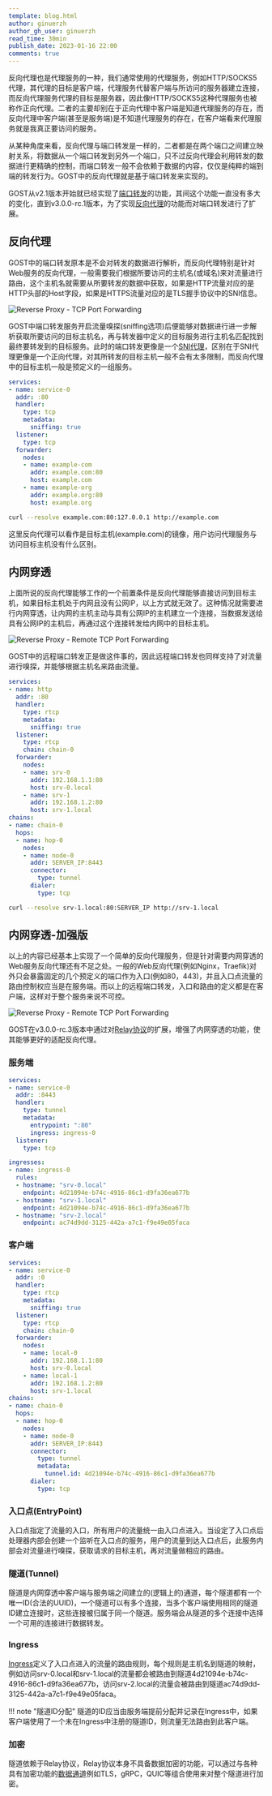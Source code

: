 ```yaml
---
template: blog.html
author: ginuerzh
author_gh_user: ginuerzh
read_time: 30min
publish_date: 2023-01-16 22:00
comments: true
---
```


反向代理也是代理服务的一种，我们通常使用的代理服务，例如HTTP/SOCKS5代理，其代理的目标是客户端，代理服务代替客户端与所访问的服务器建立连接，而反向代理服务代理的目标是服务器，因此像HTTP/SOCKS5这种代理服务也被称作正向代理。二者的主要却别在于正向代理中客户端是知道代理服务的存在，而反向代理中客户端(甚至是服务端)是不知道代理服务的存在，在客户端看来代理服务就是我真正要访问的服务。

从某种角度来看，反向代理与端口转发是一样的，二者都是在两个端口之间建立映射关系，将数据从一个端口转发到另外一个端口，只不过反向代理会利用转发的数据进行更精确的控制，而端口转发一般不会依赖于数据的内容，仅仅是纯粹的端到端的转发行为。GOST中的反向代理就是基于端口转发来实现的。

GOST从v2.1版本开始就已经实现了[端口转发](https://v2.gost.run/port-forwarding/)的功能，其间这个功能一直没有多大的变化，直到v3.0.0-rc.1版本，为了实现[反向代理](https://gost.run/tutorials/reverse-proxy/)的功能而对端口转发进行了扩展。

## 反向代理

GOST中的端口转发原本是不会对转发的数据进行解析，而反向代理特别是针对Web服务的反向代理，一般需要我们根据所要访问的主机名(或域名)来对流量进行路由，这个主机名就需要从所要转发的数据中获取，如果是HTTP流量对应的是HTTP头部的Host字段，如果是HTTPS流量对应的是TLS握手协议中的SNI信息。

![Reverse Proxy - TCP Port Forwarding](../../images/reverse-proxy-tcp.png) 

GOST中端口转发服务开启流量嗅探(sniffing选项)后便能够对数据进行进一步解析获取所要访问的目标主机名，再与转发器中定义的目标服务进行主机名匹配找到最终要转发到的目标服务。此时的端口转发更像是一个[SNI代理](https://gost.run/tutorials/protocols/sni/)，区别在于SNI代理更像是一个正向代理，对其所转发的目标主机一般不会有太多限制，而反向代理中的目标主机一般是预定义的一组服务。

```yaml hl_lines="7 14 17"
services:
- name: service-0
  addr: :80
  handler:
    type: tcp
    metadata:
      sniffing: true
  listener:
    type: tcp
  forwarder:
    nodes:
    - name: example-com
      addr: example.com:80
      host: example.com
    - name: example-org
      addr: example.org:80
      host: example.org
```

```bash
curl --resolve example.com:80:127.0.0.1 http://example.com
```

这里反向代理可以看作是目标主机(example.com)的镜像，用户访问代理服务与访问目标主机没有什么区别。

## 内网穿透

上面所说的反向代理能够工作的一个前置条件是反向代理能够直接访问到目标主机，如果目标主机处于内网且没有公网IP，以上方式就无效了。这种情况就需要进行内网穿透，让内网的主机主动与具有公网IP的主机建立一个连接，当数据发送给具有公网IP的主机后，再通过这个连接转发给内网中的目标主机。

![Reverse Proxy - Remote TCP Port Forwarding](../../images/reverse-proxy-rtcp.png) 

GOST中的远程端口转发正是做这件事的，因此远程端口转发也同样支持了对流量进行嗅探，并能够根据主机名来路由流量。

```yaml hl_lines="7 15 18"
services:
- name: http
  addr: :80
  handler:
    type: rtcp
    metadata:
      sniffing: true
  listener:
    type: rtcp
    chain: chain-0
  forwarder:
    nodes:
    - name: srv-0
      addr: 192.168.1.1:80
      host: srv-0.local
    - name: srv-1
      addr: 192.168.1.2:80
      host: srv-1.local
chains:
- name: chain-0
  hops:
  - name: hop-0
    nodes:
    - name: node-0
      addr: SERVER_IP:8443 
      connector:
        type: tunnel
      dialer:
        type: tcp
```

```bash
curl --resolve srv-1.local:80:SERVER_IP http://srv-1.local
```

## 内网穿透-加强版

以上的内容已经基本上实现了一个简单的反向代理服务，但是针对需要内网穿透的Web服务反向代理还有不足之处。一般的Web反向代理(例如Nginx，Traefik)对外只会暴露固定的几个预定义的端口作为入口(例如80，443)，并且入口点流量的路由控制权应当是在服务端。而以上的远程端口转发，入口和路由的定义都是在客户端，这样对于整个服务来说不可控。

![Reverse Proxy - Remote TCP Port Forwarding](../../images/reverse-proxy-rtcp2.png) 

GOST在v3.0.0-rc.3版本中通过对[Relay协议](https://gost.run/tutorials/protocols/relay/)的扩展，增强了内网穿透的功能，使其能够更好的适配反向代理。

### 服务端

```yaml hl_lines="7 8"
services:
- name: service-0
  addr: :8443
  handler:
    type: tunnel
    metadata:
      entrypoint: ":80"
      ingress: ingress-0
  listener:
    type: tcp

ingresses:
- name: ingress-0
  rules:
  - hostname: "srv-0.local"
    endpoint: 4d21094e-b74c-4916-86c1-d9fa36ea677b
  - hostname: "srv-1.local"
    endpoint: 4d21094e-b74c-4916-86c1-d9fa36ea677b
  - hostname: "srv-2.local"
    endpoint: ac74d9dd-3125-442a-a7c1-f9e49e05faca
```

### 客户端

```yaml hl_lines="29"
services:
- name: service-0
  addr: :0
  handler:
    type: rtcp
    metadata:
      sniffing: true
  listener:
    type: rtcp
    chain: chain-0
  forwarder:
    nodes:
    - name: local-0
      addr: 192.168.1.1:80
      host: srv-0.local
    - name: local-1
      addr: 192.168.1.2:80
      host: srv-1.local
chains:
- name: chain-0
  hops:
  - name: hop-0
    nodes:
    - name: node-0
      addr: SERVER_IP:8443 
      connector:
        type: tunnel
        metadata:
          tunnel.id: 4d21094e-b74c-4916-86c1-d9fa36ea677b
      dialer:
        type: tcp
```

### 入口点(EntryPoint)

入口点指定了流量的入口，所有用户的流量统一由入口点进入。当设定了入口点后处理器内部会创建一个监听在入口点的服务，用户的流量到达入口点后，此服务内部会对流量进行嗅探，获取请求的目标主机，再对流量做相应的路由。

### 隧道(Tunnel)

隧道是内网穿透中客户端与服务端之间建立的(逻辑上的)通道，每个隧道都有一个唯一ID(合法的UUID)，一个隧道可以有多个连接，当多个客户端使用相同的隧道ID建立连接时，这些连接被归属于同一个隧道。服务端会从隧道的多个连接中选择一个可用的连接进行数据转发。

### Ingress

[Ingress](https://gost.run/concepts/ingress/)定义了入口点进入的流量的路由规则，每个规则是主机名到隧道的映射，例如访问srv-0.local和srv-1.local的流量都会被路由到隧道4d21094e-b74c-4916-86c1-d9fa36ea677b，访问srv-2.local的流量会被路由到隧道ac74d9dd-3125-442a-a7c1-f9e49e05faca。

!!! note "隧道ID分配"
    隧道的ID应当由服务端提前分配并记录在Ingress中，如果客户端使用了一个未在Ingress中注册的隧道ID，则流量无法路由到此客户端。

### 加密

隧道依赖于Relay协议，Relay协议本身不具备数据加密的功能，可以通过与各种具有加密功能的[数据通道](https://gost.run/tutorials/protocols/overview/#_5)例如TLS，gRPC，QUIC等组合使用来对整个隧道进行加密。

